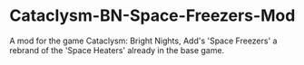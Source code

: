 # Cataclysm-BN-Space-Freezers-Mod
A mod for the game Cataclysm: Bright Nights, Add's 'Space Freezers' a rebrand of the 'Space Heaters' already in the base game.
